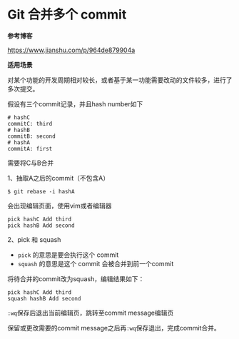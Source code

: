 # Git 合并多个 commit

**参考博客**

https://www.jianshu.com/p/964de879904a



**适用场景**

对某个功能的开发周期相对较长，或者基于某一功能需要改动的文件较多，进行了多次提交。

假设有三个commit记录，并且hash number如下

```shell
# hashC
commitC: third 
# hashB
commitB: second
# hashA
commitA: first
```

需要将C与B合并

1、抽取A之后的commit（不包含A）

```shell
$ git rebase -i hashA
```

会出现编辑页面，使用vim或者编辑器

```
pick hashC Add third
pick hashB Add second
```



2、pick 和 squash

- `pick` 的意思是要会执行这个 commit
- `squash` 的意思是这个 commit 会被合并到前一个commit

将待合并的commit改为squash，编辑结果如下：

```
pick hashC Add third
squash hashB Add second
```

`:wq`保存后退出当前编辑页，跳转至commit message编辑页

保留或更改需要的commit message之后再`:wq`保存退出，完成commit合并。
